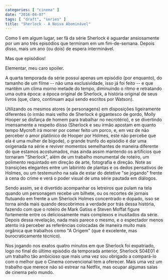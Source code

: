 ```yaml
---
categories: [ "cinema" ]
date: "2016-04-07"
tags: [ "draft", "series" ]
title: "Sherlock - A Noiva Abominável"
---
```

Como li em algum lugar, ser fã da série Sherlock é aguardar
ansiosamente por um ano três episódios que terminam em um
fim-de-semana. Depois disso, mais um ano (ou dois) de espera
interminável.

Mas que episódios!

Elementar, meu caro spoiler.

A quarta temporada da série possui apenas um episódio (por enquanto), do
tamanho de um filme -- não uma exclusividade, isso já foi feito -- e que
mantêm um clima morno metade do tempo, diminuindo o ritmo e retratando
uma outra época: a época original de Sherlock, a história original
de seus livros (que, claro, continuam aqui sendo escritos por Watson).

Utilizando os mesmos atores (e personagens) em disposições ligeiramente
diferentes (o irmão mais velho de Sherlock é gigantesco de gordo,
Molly Hooper se disfarça de homem para trabalhar no necrotério),
e se divertindo imensamente a respeito disso (Sherlock e seu irmão
apostam em quanto tempo Mycroft irá morrer por comer feito um porco,
e, em vez de não perceber o amor platônico de Hooper por Holmes,
este não percebe que ela é uma mulher de bigode), o grande trunfo do
episódio é dar uma oxigenada na série e reviver momentos semelhantes
de maneira diferente do que estamos acostumados, mas ainda assim mantendo
os artifícios que tornaram "Sherlock", além de um trabalho monumental
de roteiro, um polimento requintado em direção de arte, fotografia e
direção. Note as transições elegantes entre um labirinto de plantas
e os dedos pensativos de Holmes, ou um testemunho na sala de estar do
detetive "se jogando" frente à cena do crime e verá o poder visual de
uma série pautada em diálogos.

Sendo assim, se é divertido acompanhar os letreiros que pulam na
tela quando um personagem recebe um bilhete, ou os recortes de jornais
flutuando em frente a um Sherlock Holmes concentrado e dopado, isso se
torna ainda mais quando descobrimos a verdade por trás dessa história,
fazendo com que o roteiro de Mark Gatiss e Steven Moffat figure fortemente
entre os deliciosamente mais complexos e inusitados da série. Depois
dessa revelação, nada mais parece o mesmo, e o espectador menos atento
irá perceber as referências colocadas de maneira muito mais orgânica
que trabalhos como "A Origem" (que é excelente, mas burocraticamente
técnico).

Nos jogando nos exatos quatro minutos em que Sherlock foi expatriado,
logo no final do último episódio da temporada anterior, Sherlock
S04E01 é um trabalho tão ambicioso que mais uma vez sou obrigado a
compará-lo com o melhor que o Cinema convencional tem a oferecer. Mais
uma vez um trabalho que merece não só estrear na Netflix, mas ocupar
algumas salas de cinema pelo mundo.
